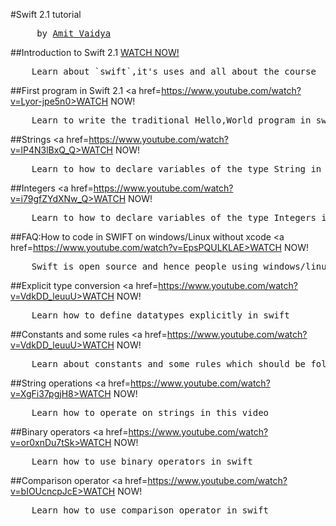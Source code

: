 #Swift 2.1 tutorial
<pre>     by <a href=http://amitnv.github.io>Amit Vaidya</a></pre>

##Introduction to Swift 2.1
<a href=https://youtu.be/czt5dKnxirQ>WATCH NOW!</a>
<pre>    Learn about `swift`,it's uses and all about the course </pre>

##First program in Swift 2.1
<a href=https://www.youtube.com/watch?v=Lyor-jpe5n0>WATCH NOW!</a>
<pre>    Learn to write the traditional Hello,World program in swift!</pre> 

##Strings
<a href=https://www.youtube.com/watch?v=lP4N3lBxQ_Q>WATCH NOW!</a>
<pre>    Learn to how to declare variables of the type String in swift</pre> 

##Integers
<a href=https://www.youtube.com/watch?v=i79gfZYdXNw_Q>WATCH NOW!</a>
<pre>    Learn to how to declare variables of the type Integers in swift also check out boolean type in swift</pre>

##FAQ:How to code in SWIFT on windows/Linux without xcode
<a href=https://www.youtube.com/watch?v=EpsPQULKLAE>WATCH NOW!</a>
<pre>    Swift is open source and hence people using windows/linux can also try coding in swift</pre>

##Explicit type conversion
<a href=https://www.youtube.com/watch?v=VdkDD_leuuU>WATCH NOW!</a>
<pre>    Learn how to define datatypes explicitly in swift</pre>


##Constants and some rules
<a href=https://www.youtube.com/watch?v=VdkDD_leuuU>WATCH NOW!</a>
<pre>    Learn about constants and some rules which should be followed while writing swift code</pre>

##String operations
<a href=https://www.youtube.com/watch?v=XgFi37pgjH8>WATCH NOW!</a>
<pre>    Learn how to operate on strings in this video</pre>

##Binary operators
<a href=https://www.youtube.com/watch?v=or0xnDu7tSk>WATCH NOW!</a>
<pre>    Learn how to use binary operators in swift</pre>

##Comparison operator
<a href=https://www.youtube.com/watch?v=bIOUcncpJcE>WATCH NOW!</a>
<pre>    Learn how to use comparison operator in swift</pre>
